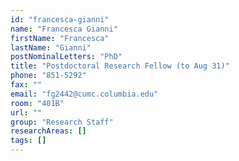 ```yaml
---
id: "francesca-gianni"
name: "Francesca Gianni"
firstName: "Francesca"
lastName: "Gianni"
postNominalLetters: "PhD"
title: "Postdoctoral Research Fellow (to Aug 31)"
phone: "851-5292"
fax: ""
email: "fg2442@cumc.columbia.edu"
room: "401B"
url: ""
group: "Research Staff"
researchAreas: []
tags: []
---
```

